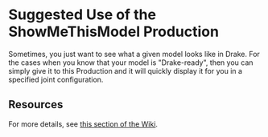 # Suggested Use of the ShowMeThisModel Production

Sometimes, you just want to see what a given model looks like in Drake. For the cases when you know that your model is
"Drake-ready", then you can simply give it to this Production and it will quickly display it for you in a specified joint configuration.

## Resources

For more details, see [this section of the Wiki](https://github.com/kwesiRutledge/brom_drake-py/wiki/Productions-%E2%80%90-ShowMeThisModel).